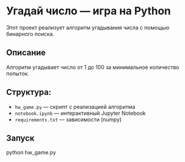 # Угадай число — игра на Python

Этот проект реализует алгоритм угадывания числа с помощью бинарного поиска.

## Описание

Алгоритм угадывает число от 1 до 100 за минимальное количество попыток.

## Структура:

- `hw_game.py` — скрипт с реализацией алгоритма
- `notebook.ipynb` — интерактивный Jupyter Notebook
- `requirements.txt` — зависимости (numpy)

## Запуск

python hw_game.py

